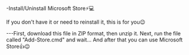 -Install/Uninstall Microsoft Store⚡💻

If you don't have it or need to reinstall it, this is for you😉

---First, download this file in ZIP format, then unzip it. Next, run the file called "Add-Store.cmd" and wait...
And after that you can use Microsoft Store👍😉
